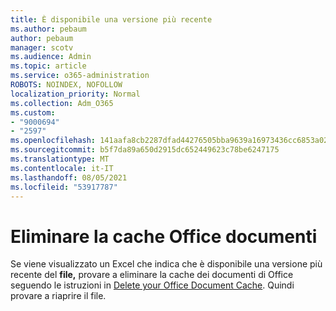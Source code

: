 ```yaml
---
title: È disponibile una versione più recente
ms.author: pebaum
author: pebaum
manager: scotv
ms.audience: Admin
ms.topic: article
ms.service: o365-administration
ROBOTS: NOINDEX, NOFOLLOW
localization_priority: Normal
ms.collection: Adm_O365
ms.custom:
- "9000694"
- "2597"
ms.openlocfilehash: 141aafa8cb2287dfad44276505bba9639a16973436cc6853a026f9cc5ee44863
ms.sourcegitcommit: b5f7da89a650d2915dc652449623c78be6247175
ms.translationtype: MT
ms.contentlocale: it-IT
ms.lasthandoff: 08/05/2021
ms.locfileid: "53917787"
---
```

# <a name="delete-the-office-document-cache"></a>Eliminare la cache Office documenti

Se viene visualizzato un Excel che indica che è disponibile una versione più recente del **file,** provare a eliminare la cache dei documenti di Office seguendo le istruzioni in [Delete your Office Document Cache](https://support.office.com/article/b1d3765e-d71b-4bb8-99ca-acd22c42995d). Quindi provare a riaprire il file.
